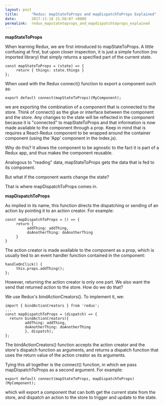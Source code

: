 ```yaml
---
layout: post
title:      "Redux: mapStateToProps and mapDispatchToProps Explained"
date:       2017-11-18 21:58:07 +0000
permalink:  redux_mapstatetoprops_and_mapdispatchtoprops_explained
---
```


**mapStateToProps**

When learning Redux, we are first introduced to mapStateToProps.  A little confusing at first, but upon closer inspection, it is just a simple function (no imported library) that simply returns a specified part of the current state.

```
const mapStateToProps = (state) => {
     return { things: state.things }
};
```

When used with the Redux connect() function to export a component such as:

```export default connect(mapStateToProps)(MyComponent);```

we are exporting the combination of a component that is connected to the store.  Think of connect() as the glue or interface between the component and the store.  Any changes to the state will be reflected in the component because it is "connected" to mapStateToProps and that information is now made available to the component through a prop.  Keep in mind that is requires a React-Redux <Provider> component to be wrapped around the container component (using the 'App' component in the index.js).

Why do this? It allows the component to be agnostic to the fact it is part of a Redux app, and thus makes the component reusable.

Analogous to "reading" data, mapStateToProps gets the data that is fed to its component. 

But what if the component wants change the state?

That is where mapDispatchToProps comes in.

**mapDispatchToProps**

As implied in its name, this function directs the dispatching or sending of an action by pointing it to an action creator. For example:

```
const mapDispatchToProps = () => {
     return {
          addThing: addThing,
          doAnotherThing: doAnotherThing
     }
}
```

The action creator is made available to the component as a prop, which is usually tied to an event handler function contained in the component:

```
handleOnClick() {
     this.props.addThing();
};
```

However, returning the action creator is only one part.  We also want the send that returned action to the store.  How do we do that?

We use Redux's bindActionCreators(). To implement it, we:

```
import { bindActionCreators } from 'redux';
...
const mapDispatchToProps = (dispatch) => {
  return bindActionCreators({
         addThing: addThing,
         doAnotherThing: doAnotherThing
         }, dispatch);
};
```

The bindActionCreators() function accepts the action creator and the store's dispatch function as arguments, and returns a dispatch function that uses the return value of the action creator as its arguments.

Tying this all together is the connect() function, in which we pass mapDispatchToProps as a second argument.  For example:

 ```export default connect(mapStateToProps, mapDispatchToProps)(MyComponent);```
 
which will export a component that can both get the current state from the store, and dispatch an action to the store to trigger and update to the state.
